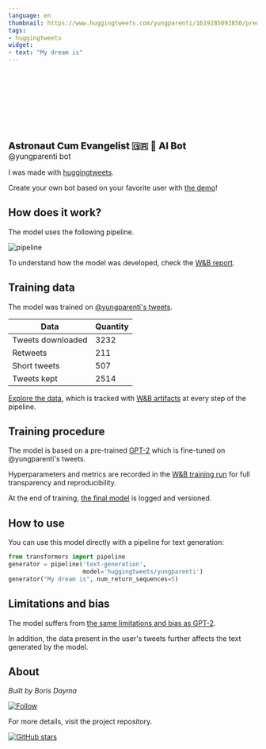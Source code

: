 ```yaml
---
language: en
thumbnail: https://www.huggingtweets.com/yungparenti/1619285093850/predictions.png
tags:
- huggingtweets
widget:
- text: "My dream is"
---
```


<div>
<div style="width: 132px; height:132px; border-radius: 50%; background-size: cover; background-image: url('https://pbs.twimg.com/profile_images/1305960885987532802/6TzwD8_B_400x400.jpg')">
</div>
<div style="margin-top: 8px; font-size: 19px; font-weight: 800">Astronaut Cum Evangelist 🇬🇷 🤖 AI Bot </div>
<div style="font-size: 15px">@yungparenti bot</div>
</div>

I was made with [huggingtweets](https://github.com/borisdayma/huggingtweets).

Create your own bot based on your favorite user with [the demo](https://colab.research.google.com/github/borisdayma/huggingtweets/blob/master/huggingtweets-demo.ipynb)!

## How does it work?

The model uses the following pipeline.

![pipeline](https://github.com/borisdayma/huggingtweets/blob/master/img/pipeline.png?raw=true)

To understand how the model was developed, check the [W&B report](https://wandb.ai/wandb/huggingtweets/reports/HuggingTweets-Train-a-Model-to-Generate-Tweets--VmlldzoxMTY5MjI).

## Training data

The model was trained on [@yungparenti's tweets](https://twitter.com/yungparenti).

| Data | Quantity |
| --- | --- |
| Tweets downloaded | 3232 |
| Retweets | 211 |
| Short tweets | 507 |
| Tweets kept | 2514 |

[Explore the data](https://wandb.ai/wandb/huggingtweets/runs/20pdwcql/artifacts), which is tracked with [W&B artifacts](https://docs.wandb.com/artifacts) at every step of the pipeline.

## Training procedure

The model is based on a pre-trained [GPT-2](https://huggingface.co/gpt2) which is fine-tuned on @yungparenti's tweets.

Hyperparameters and metrics are recorded in the [W&B training run](https://wandb.ai/wandb/huggingtweets/runs/oi3awf8d) for full transparency and reproducibility.

At the end of training, [the final model](https://wandb.ai/wandb/huggingtweets/runs/oi3awf8d/artifacts) is logged and versioned.

## How to use

You can use this model directly with a pipeline for text generation:

```python
from transformers import pipeline
generator = pipeline('text-generation',
                     model='huggingtweets/yungparenti')
generator("My dream is", num_return_sequences=5)
```

## Limitations and bias

The model suffers from [the same limitations and bias as GPT-2](https://huggingface.co/gpt2#limitations-and-bias).

In addition, the data present in the user's tweets further affects the text generated by the model.

## About

*Built by Boris Dayma*

[![Follow](https://img.shields.io/twitter/follow/borisdayma?style=social)](https://twitter.com/intent/follow?screen_name=borisdayma)

For more details, visit the project repository.

[![GitHub stars](https://img.shields.io/github/stars/borisdayma/huggingtweets?style=social)](https://github.com/borisdayma/huggingtweets)
